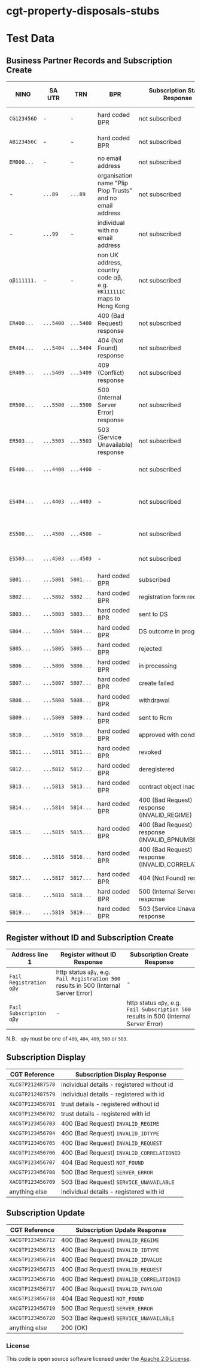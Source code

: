 
# cgt-property-disposals-stubs

# Test Data

## Business Partner Records and Subscription Create

| NINO        | SA UTR    |  TRN      |    BPR                                                                 | Subscription Status Response                        | Subscription Create Response                  |
| ----------- | --------- | --------- |----------------------------------------------------------------------- | --------------------------------------------------- | --------------------------------------------- |
| `CG123456D` |   -       |    -      | hard coded BPR                                                         |  not subscribed                                     | CGT reference number `XACGTP123456789`        |
| `AB123456C` |   -       |    -      | hard coded BPR                                                         |  not subscribed                                     | CGT reference number `XYCGTP001000170`        |
| `EM000...`  |   -       |    -      | no email address                                                       |  not subscribed                                     | -                                             |
|    -        | `...89`   |  `...89`  | organisation name "Plip Plop Trusts" and no email address              |  not subscribed                                     | -                                             |
|    -        | `...99`   |    -      | individual with no email address                                       |  not subscribed                                     | -                                             |
| `αβ111111.` |   -       |    -      | non UK address, country code αβ, e.g. `HK111111C` maps to Hong Kong    |  not subscribed                                     | -                                             |   
| `ER400...`  | `...5400` | `...5400` | 400 (Bad Request) response                                             |  not subscribed                                     | -                                             |
| `ER404...`  | `...5404` | `...5404` | 404 (Not Found) response                                               |  not subscribed                                     | -                                             |
| `ER409...`  | `...5409` | `...5409` | 409 (Conflict) response                                                |  not subscribed                                     | -                                             |
| `ER500...`  | `...5500` | `...5500` | 500 (Internal Server Error) response                                   |  not subscribed                                     | -                                             |
| `ER503...`  | `...5503` | `...5503` | 503 (Service Unavailable) response                                     |  not subscribed                                     | -                                             |
| `ES400...`  | `...4400` | `...4400` | -                                                                      |  not subscribed                                     | 400 (Bad Request) response                    |
| `ES404...`  | `...4403` | `...4403` | -                                                                      |  not subscribed                                     | 403 (Forbidden) response (already subscribed) |
| `ES500...`  | `...4500` | `...4500` | -                                                                      |  not subscribed                                     | 500 (Internal Server Error) response          |
| `ES503...`  | `...4503` | `...4503` | -                                                                      |  not subscribed                                     | 503 (Service Unavailable) response            |
| `SB01...`   | `...5801` | `5801...` | hard coded BPR                                                         |  subscribed                                         | -                                             |            
| `SB02...`   | `...5802` | `5802...` | hard coded BPR                                                         |  registration form received                         | -                                             |            
| `SB03...`   | `...5803` | `5803...` | hard coded BPR                                                         |  sent to DS                                         | -                                             |            
| `SB04...`   | `...5804` | `5804...` | hard coded BPR                                                         |  DS outcome in progress                             | -                                             |            
| `SB05...`   | `...5805` | `5805...` | hard coded BPR                                                         |  rejected                                           | -                                             |            
| `SB06...`   | `...5806` | `5806...` | hard coded BPR                                                         |  in processing                                      | -                                             |            
| `SB07...`   | `...5807` | `5807...` | hard coded BPR                                                         |  create failed                                      | -                                             |            
| `SB08...`   | `...5808` | `5808...` | hard coded BPR                                                         |  withdrawal                                         | -                                             |            
| `SB09...`   | `...5809` | `5809...` | hard coded BPR                                                         |  sent to Rcm                                        | -                                             |            
| `SB10...`   | `...5810` | `5810...` | hard coded BPR                                                         |  approved with conditions                           | -                                             |            
| `SB11...`   | `...5811` | `5811...` | hard coded BPR                                                         |  revoked                                            | -                                             |            
| `SB12...`   | `...5812` | `5812...` | hard coded BPR                                                         |  deregistered                                       | -                                             |            
| `SB13...`   | `...5813` | `5813...` | hard coded BPR                                                         |  contract object inactive                           | -                                             |            
| `SB14...`   | `...5814` | `5814...` | hard coded BPR                                                         |  400 (Bad Request) response (INVALID_REGIME)        | -                                             |            
| `SB15...`   | `...5815` | `5815...` | hard coded BPR                                                         |  400 (Bad Request) response (INVALID_BPNUMBER)      | -                                             |            
| `SB16...`   | `...5816` | `5816...` | hard coded BPR                                                         |  400 (Bad Request) response (INVALID_CORRELATIONID) | -                                             |            
| `SB17...`   | `...5817` | `5817...` | hard coded BPR                                                         |  404 (Not Found) response                           | -                                             |            
| `SB18...`   | `...5818` | `5818...` | hard coded BPR                                                         |  500 (Internal Server Error) response               | -                                             |            
| `SB19...`   | `...5819` | `5819...` | hard coded BPR                                                         |  503 (Service Unavailable) response                 | -                                             |            

                                                                                                           
## Register without ID and Subscription Create
| Address line 1          | Register without ID Response                                                              | Subscription Create Response                                                           |
| ----------------------- | ----------------------------------------------------------------------------------------- | -------------------------------------------------------------------------------------- |
| `Fail Registration αβγ` | http status `αβγ`, e.g. `Fail Registration 500` results in 500 (Internal Server Error)    | -                                                                                      |
| `Fail Subscription αβγ` | -                                                                                         | http status `αβγ`, e.g. `Fail Subscription 500` results in 500 (Internal Server Error) |                            |

N.B. ` αβγ` must be one of `400`, `404`, `409`, `500` or `503`.  


## Subscription Display

| CGT Reference     | Subscription Display Response                |
| ----------------- | -------------------------------------------- |
| `XLCGTP212487578` | individual details - registered without id   |
| `XLCGTP212487579` | individual details - registered with id      |
| `XACGTP123456701` | trust details - registered without id        |
| `XACGTP123456702` | trust details - registered with id           |
| `XACGTP123456703` | 400 (Bad Request) `INVALID_REGIME`           |
| `XACGTP123456704` | 400 (Bad Request) `INVALID_IDTYPE`           |
| `XACGTP123456705` | 400 (Bad Request) `INVALID_REQUEST`          |
| `XACGTP123456706` | 400 (Bad Request) `INVALID_CORRELATIONID`    |
| `XACGTP123456707` | 404 (Bad Request) `NOT_FOUND`                |
| `XACGTP123456708` | 500 (Bad Request) `SERVER_ERROR`             |
| `XACGTP123456709` | 503 (Bad Request) `SERVICE_UNAVAILABLE`      |
| anything else     | individual details - registered with id      |


## Subscription Update

| CGT Reference     | Subscription Update Response              |
| ----------------- | ----------------------------------------- |
| `XACGTP123456712` | 400 (Bad Request) `INVALID_REGIME`        |
| `XACGTP123456713` | 400 (Bad Request) `INVALID_IDTYPE`        |
| `XACGTP123456714` | 400 (Bad Request) `INVALID_IDVALUE`       |
| `XACGTP123456715` | 400 (Bad Request) `INVALID_REQUEST`       |
| `XACGTP123456716` | 400 (Bad Request) `INVALID_CORRELATIONID` |
| `XACGTP123456717` | 400 (Bad Request) `INVALID_PAYLOAD`       |
| `XACGTP123456718` | 404 (Bad Request) `NOT_FOUND`             |
| `XACGTP123456719` | 500 (Bad Request) `SERVER_ERROR`          |
| `XACGTP123456720` | 503 (Bad Request) `SERVICE_UNAVAILABLE`   |
| anything else     | 200 (OK)                                  |



### License                                                                                                             
This code is open source software licensed under the [Apache 2.0 License]("http://www.apache.org/licenses/LICENSE-2.0.html").
